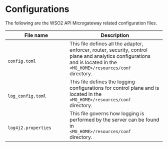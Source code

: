 # Configurations

The following are the WSO2 API Microgateway related configuration files.

| File name                                                                                 | Description                                                                                                                                                   |
|-------------------------------------------------------------------------------------------|---------------------------------------------------------------------------------------------------------------------------------------------------------------|
| `                           config.toml                                         ` | This file defines all the adapter, enforcer, router, security, control plane and analytics configurations and is located in the `             <MG_HOME>/resources/conf            ` directory.                      |
| `                           log_config.toml                                         `       | This file defines the logging configurations for control plane and is located in the `             <MG_HOME>/resources/conf            ` directory.                 |
| `                           log4j2.properties                                         `      | This file governs how logging is performed by the server can be found in `             <MG_HOME>/resources/conf            ` directory.                 |



